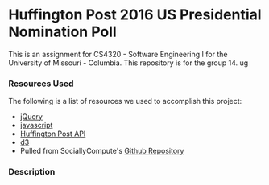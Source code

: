 # Huffington Post 2016 US Presidential Nomination Poll

This is an assignment for CS4320 - Software Engineering I for the University of Missouri - Columbia. This repository is for the group 14.
ug
### Resources Used

The following is a list of resources we used to accomplish this project:

- [jQuery](https://jquery.com)
- [javascript](https://javascript.com)
- [Huffington Post API](http://elections.huffingtonpost.com/pollster/api)
- [d3](https://d3js.org/)
- Pulled from SociallyCompute's [Github Repository](https://github.com/SociallyCompute/MizzouSENG)


### Description


